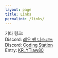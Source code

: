 ```yaml
---
layout: page
title: Links
permalink: /links/
---
```

기타 링크:  
Discord: [레우 팬 디스코드](https://discord.gg/qDSszuxC3z)  
Discord: [Coding Station](https://discord.gg/9kFBjwzQwq)  
Entry: [KR_YTlaw80](https://playentry.org/profile/5fe53ec61dcf1906a0ac728a/project?sort=created&term=all&isOpen=all)